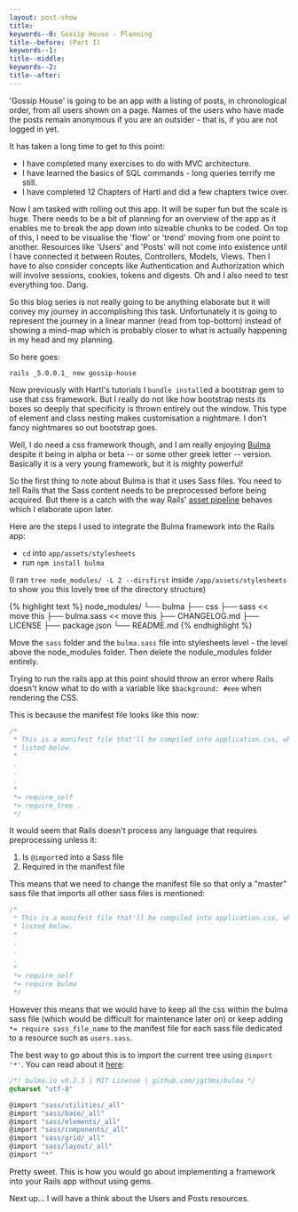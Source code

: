 ```yaml
---
layout: post-show
title: 
keywords--0: Gossip House - Planning
title--before: (Part I)
keywords--1: 
title--middle: 
keywords--2: 
title--after: 
---
```


'Gossip House' is going to be an app with a listing of posts, in chronological order, from all users shown on a page. Names of the users who have made the posts remain anonymous if you are an outsider - that is, if you are not logged in yet.

It has taken a long time to get to this point:

* I have completed many exercises to do with MVC architecture.
* I have learned the basics of SQL commands - long queries terrify me still.
* I have completed 12 Chapters of Hartl and did a few chapters twice over.

Now I am tasked with rolling out this app. It will be super fun but the scale is huge. There needs to be a bit of planning for an overview of the app as it enables me to break the app down into sizeable chunks to be coded. On top of this, I need to be visualise the 'flow' or 'trend' moving from one point to another. Resources like 'Users' and 'Posts' will not come into existence until I have connected it between Routes, Controllers, Models, Views. Then I have to also consider concepts like Authentication and Authorization which will involve sessions, cookies, tokens and digests. Oh and I also need to test everything too. Dang.

So this blog series is not really going to be anything elaborate but it will convey my journey in accomplishing this task. Unfortunately it is going to represent the journey in a linear manner (read from top-bottom) instead of showing a mind-map which is probably closer to what is actually happening in my head and my planning.

So here goes:

`rails _5.0.0.1_ new gossip-house`

Now previously with Hartl's tutorials I `bundle install`ed a bootstrap gem to use that css framework. But I really do not like how bootstrap nests its boxes so deeply that specificity is thrown entirely out the window. This type of element and class nesting makes customisation a nightmare. I don't fancy nightmares so out bootstrap goes.

Well, I do need a css framework though, and I am really enjoying [Bulma]() despite it being in alpha or beta -- or some other greek letter -- version. Basically it is a very young framework, but it is mighty powerful!

So the first thing to note about Bulma is that it uses Sass files. You need to tell Rails that the Sass content needs to be preprocessed before being acquired. But there is a catch with the way Rails' [asset pipeline](http://guides.rubyonrails.org/asset_pipeline.html) behaves which I elaborate upon later.

Here are the steps I used to integrate the Bulma framework into the Rails app:

* `cd` into `app/assets/stylesheets`
* run `npm install bulma`

(I ran `tree node_modules/ -L 2 --dirsfirst` inside `/app/assets/stylesheets` to show you this lovely tree of the directory structure)

{% highlight text %}
node_modules/
└── bulma
    ├── css
    ├── sass << move this
    ├── bulma.sass << move this
    ├── CHANGELOG.md
    ├── LICENSE
    ├── package.json
    └── README.md
{% endhighlight %}

Move the `sass` folder and the `bulma.sass` file into stylesheets level - the level above the node_modules folder. Then delete the nodule_modules folder entirely. 

Trying to run the rails app at this point should throw an error where Rails doesn't know what to do with a variable like `$background: #eee` when rendering the CSS.

This is because the manifest file looks like this now:

```css
/*
 * This is a manifest file that'll be compiled into application.css, which will include all the files
 * listed below.
 *
 .
 .
 .
 *
 *= require_self
 *= require_tree .
 */
```

It would seem that Rails doesn't process any language that requires preprocessing unless it:

1. Is `@import`ed into a Sass file
2. Required in the manifest file

This means that we need to change the manifest file so that only a "master" sass file that imports all other sass files is mentioned:

```css
/*
 * This is a manifest file that'll be compiled into application.css, which will include all the files
 * listed below.
 *
 .
 .
 .
 *
 *= require_self
 *= require bulma
 */
```

However this means that we would have to keep all the css within the bulma sass file (which would be difficult for maintenance later on) or keep adding `*= require sass_file_name` to the manifest file for each sass file dedicated to a resource such as `users.sass`.

The best way to go about this is to import the current tree using `@import '*'`. You can read about it [here](http://guides.rubyonrails.org/asset_pipeline.html#manifest-files-and-directives):

```css
/*! bulma.io v0.2.3 | MIT License | github.com/jgthms/bulma */
@charset "utf-8"

@import "sass/utilities/_all"
@import "sass/base/_all"
@import "sass/elements/_all"
@import "sass/components/_all"
@import "sass/grid/_all"
@import "sass/layout/_all"
@import "*"
```

Pretty sweet. This is how you would go about implementing a framework into your Rails app without using gems.

Next up... I will have a think about the Users and Posts resources.